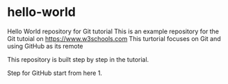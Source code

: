 # hello-world
Hello World repository for Git tutorial
This is an example repository for the Git tutoial on https://www.w3schools.com
This turtorial focuses on Git and using GitHub as its remote

This repository is built step by step in the tutorial.

Step for GitHub start from here
1.